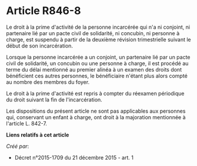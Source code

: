 # Article R846-8

Le droit à la prime d'activité de la personne incarcérée qui n'a ni conjoint, ni partenaire lié par un pacte civil de
solidarité, ni concubin, ni personne à charge, est suspendu à partir de la deuxième révision trimestrielle suivant le début
de son incarcération. 

Lorsque la personne incarcérée a un conjoint, un partenaire lié par un pacte civil de solidarité, un concubin ou une personne
à charge, il est procédé au terme du délai mentionné au premier alinéa à un examen des droits dont bénéficient ces autres
personnes, le bénéficiaire n'étant plus alors compté au nombre des membres du foyer. 

Le droit à la prime d'activité est repris à compter du réexamen périodique du droit suivant la fin de l'incarcération. 

Les dispositions du présent article ne sont pas applicables aux personnes qui, conservant un enfant à charge, ont droit à la
majoration mentionnée à l'article L. 842-7.

**Liens relatifs à cet article**

_Créé par_:

  - Décret n°2015-1709 du 21 décembre 2015 - art. 1
